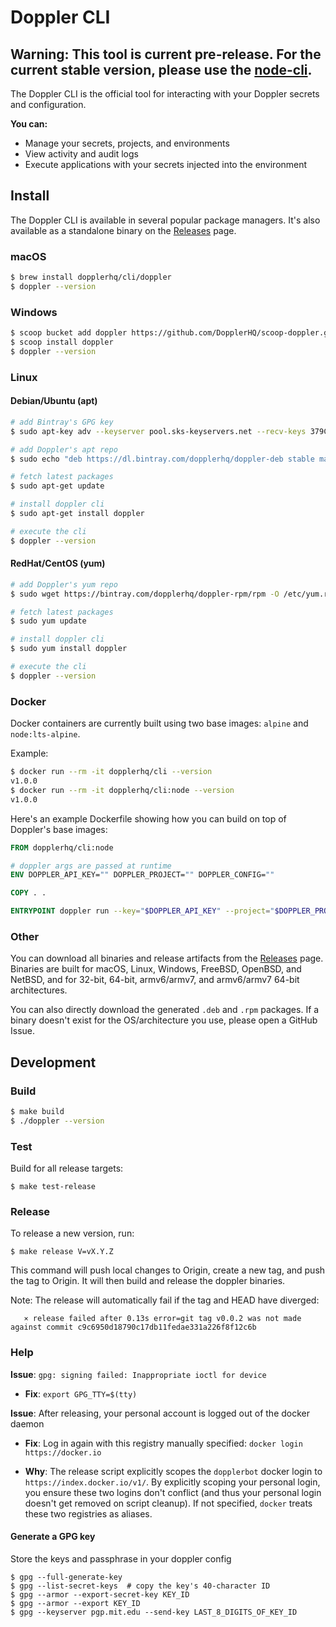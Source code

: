 # Doppler CLI

## Warning: This tool is current pre-release. For the current stable version, please use the [node-cli](https://github.com/DopplerHQ/node-cli).

The Doppler CLI is the official tool for interacting with your Doppler secrets and configuration.

**You can:**

- Manage your secrets, projects, and environments
- View activity and audit logs
- Execute applications with your secrets injected into the environment

## Install

The Doppler CLI is available in several popular package managers. It's also available as a standalone binary on the [Releases](https://github.com/DopplerHQ/cli/releases/latest) page.

### macOS

```sh
$ brew install dopplerhq/cli/doppler
$ doppler --version
```

### Windows

```sh
$ scoop bucket add doppler https://github.com/DopplerHQ/scoop-doppler.git
$ scoop install doppler
$ doppler --version
```

### Linux

#### Debian/Ubuntu (apt)

```sh
# add Bintray's GPG key
$ sudo apt-key adv --keyserver pool.sks-keyservers.net --recv-keys 379CE192D401AB61

# add Doppler's apt repo
$ sudo echo "deb https://dl.bintray.com/dopplerhq/doppler-deb stable main" > /etc/apt/sources.list.d/dopplerhq-doppler-deb.list

# fetch latest packages
$ sudo apt-get update

# install doppler cli
$ sudo apt-get install doppler

# execute the cli
$ doppler --version
```

#### RedHat/CentOS (yum)

```sh
# add Doppler's yum repo
$ sudo wget https://bintray.com/dopplerhq/doppler-rpm/rpm -O /etc/yum.repos.d/bintray-dopplerhq-doppler-rpm.repo

# fetch latest packages
$ sudo yum update

# install doppler cli
$ sudo yum install doppler

# execute the cli
$ doppler --version
```

### Docker

Docker containers are currently built using two base images: `alpine` and `node:lts-alpine`.

Example:

```sh
$ docker run --rm -it dopplerhq/cli --version
v1.0.0
$ docker run --rm -it dopplerhq/cli:node --version
v1.0.0
```

Here's an example Dockerfile showing how you can build on top of Doppler's base images:

```dockerfile
FROM dopplerhq/cli:node

# doppler args are passed at runtime
ENV DOPPLER_API_KEY="" DOPPLER_PROJECT="" DOPPLER_CONFIG=""

COPY . .

ENTRYPOINT doppler run --key="$DOPPLER_API_KEY" --project="$DOPPLER_PROJECT" --config="$DOPPLER_CONFIG" -- node index.js
```

### Other

You can download all binaries and release artifacts from the [Releases](https://github.com/DopplerHQ/cli/releases/latest) page. Binaries are built for macOS, Linux, Windows, FreeBSD, OpenBSD, and NetBSD, and for 32-bit, 64-bit, armv6/armv7, and armv6/armv7 64-bit architectures.

You can also directly download the generated `.deb` and `.rpm` packages. If a binary doesn't exist for the OS/architecture you use, please open a GitHub Issue.

## Development

### Build

```sh
$ make build
$ ./doppler --version
```

### Test

Build for all release targets:

```
$ make test-release
```

### Release

To release a new version, run:

```
$ make release V=vX.Y.Z
```

This command will push local changes to Origin, create a new tag, and push the tag to Origin. It will then build and release the doppler binaries.

Note: The release will automatically fail if the tag and HEAD have diverged:

`   ⨯ release failed after 0.13s error=git tag v0.0.2 was not made against commit c9c6950d18790c17db11fedae331a226f8f12c6b`

### Help

**Issue**: `gpg: signing failed: Inappropriate ioctl for device`

- **Fix**: `export GPG_TTY=$(tty)`

**Issue**: After releasing, your personal account is logged out of the docker daemon

- **Fix**: Log in again with this registry manually specified: `docker login https://docker.io`

- **Why**: The release script explicitly scopes the `dopplerbot` docker login to `https://index.docker.io/v1/`. By explicitly scoping your personal login, you ensure these two logins don't conflict (and thus your personal login doesn't get removed on script cleanup). If not specified, `docker` treats these two registries as aliases.


#### Generate a GPG key

Store the keys and passphrase in your doppler config

```
$ gpg --full-generate-key
$ gpg --list-secret-keys  # copy the key's 40-character ID
$ gpg --armor --export-secret-key KEY_ID
$ gpg --armor --export KEY_ID
$ gpg --keyserver pgp.mit.edu --send-key LAST_8_DIGITS_OF_KEY_ID
```
